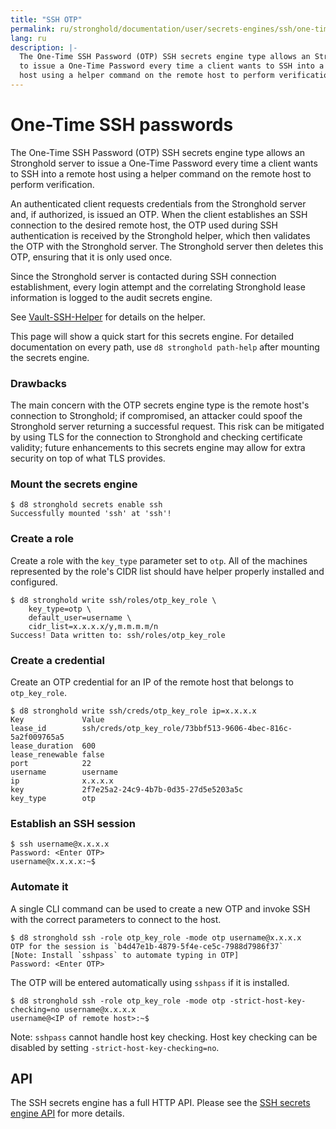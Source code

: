```yaml
---
title: "SSH OTP"
permalink: ru/stronghold/documentation/user/secrets-engines/ssh/one-time-ssh-passwords.html
lang: ru
description: |-
  The One-Time SSH Password (OTP) SSH secrets engine type allows an Stronghold server
  to issue a One-Time Password every time a client wants to SSH into a remote
  host using a helper command on the remote host to perform verification.
---
```


# One-Time SSH passwords

The One-Time SSH Password (OTP) SSH secrets engine type allows an Stronghold server to
issue a One-Time Password every time a client wants to SSH into a remote host
using a helper command on the remote host to perform verification.

An authenticated client requests credentials from the Stronghold server and, if
authorized, is issued an OTP. When the client establishes an SSH connection to
the desired remote host, the OTP used during SSH authentication is received by
the Stronghold helper, which then validates the OTP with the Stronghold server. The Stronghold
server then deletes this OTP, ensuring that it is only used once.

Since the Stronghold server is contacted during SSH connection establishment, every
login attempt and the correlating Stronghold lease information is logged to the audit
secrets engine.

<!-- TODO: fork SSH helper -->
See [Vault-SSH-Helper](https://github.com/hashicorp/vault-ssh-helper) for
details on the helper.

This page will show a quick start for this secrets engine. For detailed
documentation on every path, use `d8 stronghold path-help` after mounting the secrets
engine.

### Drawbacks

The main concern with the OTP secrets engine type is the remote host's
connection to Stronghold; if compromised, an attacker could spoof the Stronghold server
returning a successful request. This risk can be mitigated by using TLS for the
connection to Stronghold and checking certificate validity; future enhancements to
this secrets engine may allow for extra security on top of what TLS provides.

### Mount the secrets engine

```shell-session
$ d8 stronghold secrets enable ssh
Successfully mounted 'ssh' at 'ssh'!
```

### Create a role

Create a role with the `key_type` parameter set to `otp`. All of the machines
represented by the role's CIDR list should have helper properly installed and
configured.

```shell-session
$ d8 stronghold write ssh/roles/otp_key_role \
    key_type=otp \
    default_user=username \
    cidr_list=x.x.x.x/y,m.m.m.m/n
Success! Data written to: ssh/roles/otp_key_role
```

### Create a credential

Create an OTP credential for an IP of the remote host that belongs to
`otp_key_role`.

```shell-session
$ d8 stronghold write ssh/creds/otp_key_role ip=x.x.x.x
Key             Value
lease_id        ssh/creds/otp_key_role/73bbf513-9606-4bec-816c-5a2f009765a5
lease_duration  600
lease_renewable false
port            22
username        username
ip              x.x.x.x
key             2f7e25a2-24c9-4b7b-0d35-27d5e5203a5c
key_type        otp
```

### Establish an SSH session

```shell-session
$ ssh username@x.x.x.x
Password: <Enter OTP>
username@x.x.x.x:~$
```

### Automate it

A single CLI command can be used to create a new OTP and invoke SSH with the
correct parameters to connect to the host.

```shell-session
$ d8 stronghold ssh -role otp_key_role -mode otp username@x.x.x.x
OTP for the session is `b4d47e1b-4879-5f4e-ce5c-7988d7986f37`
[Note: Install `sshpass` to automate typing in OTP]
Password: <Enter OTP>
```

The OTP will be entered automatically using `sshpass` if it is installed.

```shell-session
$ d8 stronghold ssh -role otp_key_role -mode otp -strict-host-key-checking=no username@x.x.x.x
username@<IP of remote host>:~$
```

Note: `sshpass` cannot handle host key checking. Host key checking can be
disabled by setting `-strict-host-key-checking=no`.

## API

The SSH secrets engine has a full HTTP API. Please see the
[SSH secrets engine API](/api-docs/secret/ssh) for more
details.
